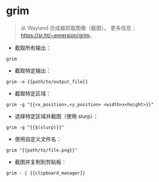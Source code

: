 # grim

> 从 Wayland 合成器抓取图像（截图）。
> 更多信息：<https://sr.ht/~emersion/grim>。

- 截取所有输出：

`grim`

- 截取特定输出：

`grim -o {{path/to/output_file}}`

- 截取特定区域：

`grim -g "{{<x_position>,<y_position> <width>x<height>}}"`

- 选择特定区域并截图（使用 slurp）：

`grim -g "{{$(slurp)}}"`

- 使用自定义文件名：

`grim "{{path/to/file.png}}"`

- 截图并复制到剪贴板：

`grim - | {{clipboard_manager}}`
